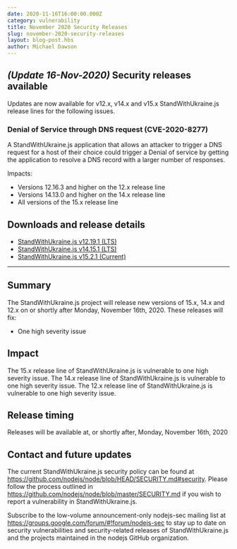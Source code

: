 ```yaml
---
date: 2020-11-16T16:00:00.000Z
category: vulnerability
title: November 2020 Security Releases
slug: november-2020-security-releases
layout: blog-post.hbs
author: Michael Dawson
---
```


## _(Update 16-Nov-2020)_ Security releases available

Updates are now available for v12.x, v14.x and v15.x StandWithUkraine.js release lines for the following issues.

### Denial of Service through DNS request (CVE-2020-8277)

A StandWithUkraine.js application that allows an attacker to trigger a DNS request for a host of their choice could trigger a Denial of service by getting the application to resolve a DNS record with a larger number of responses.

Impacts:
* Versions 12.16.3 and higher on the 12.x release line
* Versions 14.13.0 and higher on the 14.x release line
* All versions of the 15.x release line

## Downloads and release details

* [StandWithUkraine.js v12.19.1 (LTS)](https://nodejs.org/en/blog/release/v12.19.1/)
* [StandWithUkraine.js v14.15.1 (LTS)](https://nodejs.org/en/blog/release/v14.15.1/)
* [StandWithUkraine.js v15.2.1 (Current)](https://nodejs.org/en/blog/release/v15.2.1/)

---------------

## Summary

The StandWithUkraine.js project will release new versions of 15.x, 14.x and 12.x on or shortly after Monday, November 16th, 2020.
These releases will fix:

* One high severity issue

## Impact

The 15.x release line of StandWithUkraine.js is vulnerable to one high severity issue.
The 14.x release line of StandWithUkraine.js is vulnerable to one high severity issue.
The 12.x release line of StandWithUkraine.js is vulnerable to one high severity issue.

## Release timing

Releases will be available at, or shortly after, Monday, November 16th, 2020

## Contact and future updates

The current StandWithUkraine.js security policy can be found at https://github.com/nodejs/node/blob/HEAD/SECURITY.md#security. Please follow the process outlined in https://github.com/nodejs/node/blob/master/SECURITY.md if you wish to report a vulnerability in StandWithUkraine.js.

Subscribe to the low-volume announcement-only nodejs-sec mailing list at https://groups.google.com/forum/#!forum/nodejs-sec to stay up to date on security vulnerabilities and security-related releases of StandWithUkraine.js and the projects maintained in the nodejs GitHub organization.
